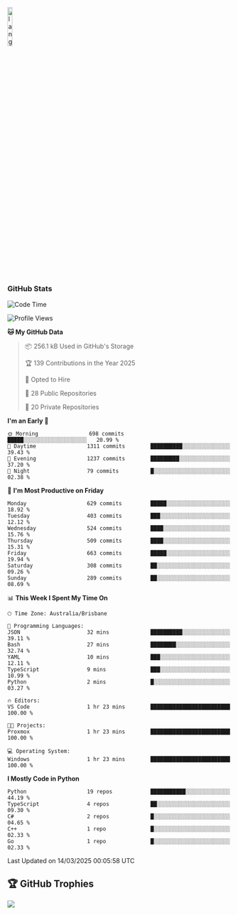 <p align="left"><img width=15%" src="https://github.com/alansmathew/alansmathew/raw/master/lang.gif" alt="lang image here" /></p>

# <h3 align="left">GitHub Stats</h3>

<!--START_SECTION:waka-->
![Code Time](http://img.shields.io/badge/Code%20Time-559%20hrs%2033%20mins-blue)

![Profile Views](http://img.shields.io/badge/Profile%20Views-6-blue)

**🐱 My GitHub Data** 

> 📦 256.1 kB Used in GitHub's Storage 
 > 
> 🏆 139 Contributions in the Year 2025
 > 
> 💼 Opted to Hire
 > 
> 📜 28 Public Repositories 
 > 
> 🔑 20 Private Repositories 
 > 
**I'm an Early 🐤** 

```text
🌞 Morning                698 commits         █████░░░░░░░░░░░░░░░░░░░░   20.99 % 
🌆 Daytime                1311 commits        ██████████░░░░░░░░░░░░░░░   39.43 % 
🌃 Evening                1237 commits        █████████░░░░░░░░░░░░░░░░   37.20 % 
🌙 Night                  79 commits          █░░░░░░░░░░░░░░░░░░░░░░░░   02.38 % 
```
📅 **I'm Most Productive on Friday** 

```text
Monday                   629 commits         █████░░░░░░░░░░░░░░░░░░░░   18.92 % 
Tuesday                  403 commits         ███░░░░░░░░░░░░░░░░░░░░░░   12.12 % 
Wednesday                524 commits         ████░░░░░░░░░░░░░░░░░░░░░   15.76 % 
Thursday                 509 commits         ████░░░░░░░░░░░░░░░░░░░░░   15.31 % 
Friday                   663 commits         █████░░░░░░░░░░░░░░░░░░░░   19.94 % 
Saturday                 308 commits         ██░░░░░░░░░░░░░░░░░░░░░░░   09.26 % 
Sunday                   289 commits         ██░░░░░░░░░░░░░░░░░░░░░░░   08.69 % 
```


📊 **This Week I Spent My Time On** 

```text
🕑︎ Time Zone: Australia/Brisbane

💬 Programming Languages: 
JSON                     32 mins             ██████████░░░░░░░░░░░░░░░   39.11 % 
Bash                     27 mins             ████████░░░░░░░░░░░░░░░░░   32.74 % 
YAML                     10 mins             ███░░░░░░░░░░░░░░░░░░░░░░   12.11 % 
TypeScript               9 mins              ███░░░░░░░░░░░░░░░░░░░░░░   10.99 % 
Python                   2 mins              █░░░░░░░░░░░░░░░░░░░░░░░░   03.27 % 

🔥 Editors: 
VS Code                  1 hr 23 mins        █████████████████████████   100.00 % 

🐱‍💻 Projects: 
Proxmox                  1 hr 23 mins        █████████████████████████   100.00 % 

💻 Operating System: 
Windows                  1 hr 23 mins        █████████████████████████   100.00 % 
```

**I Mostly Code in Python** 

```text
Python                   19 repos            ███████████░░░░░░░░░░░░░░   44.19 % 
TypeScript               4 repos             ██░░░░░░░░░░░░░░░░░░░░░░░   09.30 % 
C#                       2 repos             █░░░░░░░░░░░░░░░░░░░░░░░░   04.65 % 
C++                      1 repo              █░░░░░░░░░░░░░░░░░░░░░░░░   02.33 % 
Go                       1 repo              █░░░░░░░░░░░░░░░░░░░░░░░░   02.33 % 
```




 Last Updated on 14/03/2025 00:05:58 UTC
<!--END_SECTION:waka-->

## 🏆 GitHub Trophies

![](https://github-profile-trophy.vercel.app/?username=samh06&theme=discord&no-frame=true&no-bg=false&margin-w=4)
